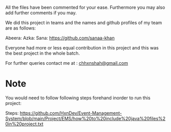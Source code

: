 
All the files have been commented for your ease. Furthermore you may also add further comments if you may.

We did this project in teams and the names and github profiles of my team are as follows:

Abeera:
Azka:
Sana: https://github.com/sanaa-khan

Everyone had more or less equal contribution in this project and this was the best project in the whole batch.

For further queries contact me at : chhxnshah@gmail.com

# Note
You would need to follow following steps forehand inorder to run this project:

Steps: https://github.com/HxnDev/Event-Management-System/blob/main/Project/EMS/how%20to%20include%20java%20files%20in%20project.txt
